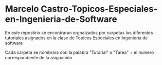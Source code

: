 # Marcelo Castro-Topicos-Especiales-en-Ingenieria-de-Software
En este repostirio se encontraran orgnaizados por carpetas los diferentes tutoriales asignados en la clase de Topicos Especiales en Ingenieria de software

Cada carpeta se nombrara con la palabra "Tutorial" o "Tarea" + el numero correspondiente de la asignación
